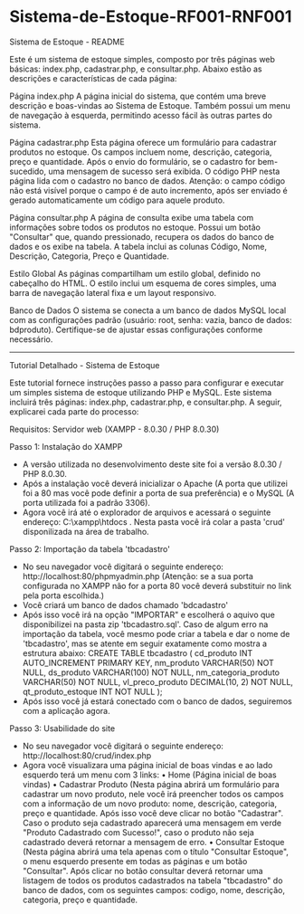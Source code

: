 # Sistema-de-Estoque-RF001-RNF001
Sistema de Estoque - README

Este é um sistema de estoque simples, composto por três páginas web básicas: index.php, cadastrar.php, e consultar.php. Abaixo estão as descrições e características de cada página:

Página index.php
A página inicial do sistema, que contém uma breve descrição e boas-vindas ao Sistema de Estoque. Também possui um menu de navegação à esquerda, permitindo acesso fácil às outras partes do sistema.

Página cadastrar.php
Esta página oferece um formulário para cadastrar produtos no estoque. Os campos incluem nome, descrição, categoria, preço e quantidade. Após o envio do formulário, se o cadastro for bem-sucedido, uma mensagem de sucesso será exibida. O código PHP nesta página lida com o cadastro no banco de dados. Atenção: o campo código não está visível porque o campo é de auto incremento, após ser enviado é gerado automaticamente um código para aquele produto.

Página consultar.php
A página de consulta exibe uma tabela com informações sobre todos os produtos no estoque. Possui um botão "Consultar" que, quando pressionado, recupera os dados do banco de dados e os exibe na tabela. A tabela inclui as colunas Código, Nome, Descrição, Categoria, Preço e Quantidade.

Estilo Global
As páginas compartilham um estilo global, definido no cabeçalho do HTML. O estilo inclui um esquema de cores simples, uma barra de navegação lateral fixa e um layout responsivo.

Banco de Dados
O sistema se conecta a um banco de dados MySQL local com as configurações padrão (usuário: root, senha: vazia, banco de dados: bdproduto). Certifique-se de ajustar essas configurações conforme necessário.


------------------------------------------------------------------------------------------------------------------------------------------------------------------------

Tutorial Detalhado - Sistema de Estoque

Este tutorial fornece instruções passo a passo para configurar e executar um simples sistema de estoque utilizando PHP e MySQL. Este sistema incluirá três páginas: index.php, cadastrar.php, e consultar.php. A seguir, explicarei cada parte do processo:

Requisitos:
Servidor web (XAMPP - 8.0.30 / PHP 8.0.30)

Passo 1: Instalação do XAMPP
- A versão utilizada no desenvolvimento deste site foi a versão 8.0.30 / PHP 8.0.30. 
- Após a instalação você deverá inicializar o Apache (A porta que utilizei foi a 80 mas você pode definir a porta de sua preferência) e o MySQL (A porta utilizada foi a padrão 3306).
- Agora você irá até o explorador de arquivos e acessará o seguinte endereço: C:\xampp\htdocs . Nesta pasta você irá colar a pasta 'crud' disponilizada na área de trabalho.

Passo 2: Importação da tabela 'tbcadastro'
- No seu navegador você digitará o seguinte endereço: http://localhost:80/phpmyadmin.php (Atenção: se a sua porta configurada no XAMPP não for a porta 80 você deverá substituir no link pela porta escolhida.)
- Você criará um banco de dados chamado 'bdcadastro'
- Após isso você irá na opção "IMPORTAR" e escolherá o aquivo que disponibilizei na pasta zip 'tbcadastro.sql'. Caso de algum erro na importação da tabela, você mesmo pode criar a tabela e dar o nome de 'tbcadastro', mas se atente em seguir exatamente como mostra a estrutura abaixo:
CREATE TABLE tbcadastro (
    cd_produto INT AUTO_INCREMENT PRIMARY KEY,
    nm_produto VARCHAR(50) NOT NULL,
    ds_produto VARCHAR(100) NOT NULL,
    nm_categoria_produto VARCHAR(50) NOT NULL,
    vl_preco_produto DECIMAL(10, 2) NOT NULL,
    qt_produto_estoque INT NOT NULL
);
- Após isso você já estará conectado com o banco de dados, seguiremos com a aplicação agora.

Passo 3: Usabilidade do site
- No seu navegador você digitará o seguinte endereço: http://localhost:80/crud/index.php
- Agora você visualizara uma página inicial de boas vindas e ao lado esquerdo terá um menu com 3 links: 
	• Home (Página inicial de boas vindas)
	• Cadastrar Produto (Nesta página abrirá um formulário para cadastrar um novo produto, nele você irá preencher todos os campos com a informação de um novo produto: nome, descrição, categoria, preço e quantidade. Após isso você deve clicar no botão "Cadastrar". Caso o produto seja cadastrado aparecerá uma mensagem em verde "Produto Cadastrado com Sucesso!", caso o produto não seja cadastrado deverá retornar a mensagem de erro.
	• Consultar Estoque (Nesta página abrirá uma tela apenas com o título "Consultar Estoque", o menu esquerdo presente em todas as páginas e um botão "Consultar". Após clicar no botão consultar deverá retornar uma listagem de todos os produtos cadastrados na tabela "tbcadastro" do banco de dados, com os seguintes campos: codigo, nome, descrição, categoria, preço e quantidade.
